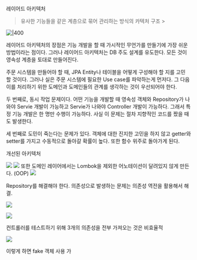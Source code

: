 레이어드 아키텍처 
> 유사한 기능들을 같은 계층으로 묶어 관리하는 방식의 카텍처 구조 > 


![|400](https://i.imgur.com/3rS5nuL.png)

레이어드 아키텍처의 장점은 기능 개발을 할 때 가시적인 무언가를 만들기에 가장 쉬운 방법이라는 점이다. 그러나 레이어드 아키텍처는 DB 주도 설계를 유도한다. 모든 것이 영속성 계층을 토대로 만들어진다. 

주문 시스템을 만들어야 할 때, JPA Entity나 테이블을 어떻게 구성해야 할 지를 고민 할 것이다. 그러나 실은 주문 시스템에 필요한 Use case를 파악하는게 먼저다. 그 다음 이를 처리하기 위한 도메인과 도메인들의 관계를 생각하는 것이 우선되어야 한다. 

두 번째로, 동시 작업 문제이다. 어떤 기능을 개발할 때 영속성 객체와 Repository가 나와야 Servie 개발이 가능하고 Servie가 나와야 Controller 개발이 가능하다. 그래서 특정 기능 개발은 한 명만 수행이 가능하다. 사실 이 문제는 절차 지향적인 코드를 짰을 때도 발생한다. 

세 번째로 도민이 죽는다는 문제가 있다. 객체에 대한 진지한 고민을 하지 않고 getter와 setter를 가지고 수동적으로 돌아갈 확률이 높다. 또한 함수 위주로 돌아가게 된다. 

개선된 아키텍처

![](https://i.imgur.com/HHJwCTA.png)
![](https://i.imgur.com/5KDktnQ.png)
또한 도메인 레이어에서는 Lombok을 제외한 어노테이션이 달려있지 않게 만든다. (OOP)
![](https://i.imgur.com/JrzIOZo.png)

Repository를 해결해야 한다. 의존성으로 발생하는 문제는 의존성 역전을 활용해서 해결. 

![](https://i.imgur.com/GwrEXnE.png)

![](https://i.imgur.com/bUVoQX6.png)

컨트롤러를 테스트하기 위해 3개의 의존성을 전부 가져오는 것은 비효율적

![](https://i.imgur.com/JBurU9L.png)

이렇게 하면 fake 객체 사용 가
